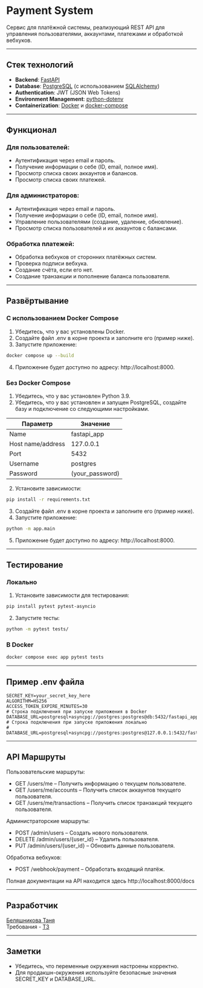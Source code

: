 # Payment System

Сервис для платёжной системы, реализующий REST API для управления пользователями, аккаунтами, платежами и обработкой вебхуков.

---

## Стек технологий

- **Backend**: [FastAPI](https://fastapi.tiangolo.com/)
- **Database**: [PostgreSQL](https://www.postgresql.org/) (с использованием [SQLAlchemy](https://www.sqlalchemy.org/))
- **Authentication**: JWT (JSON Web Tokens)
- **Environment Management**: [python-dotenv](https://pypi.org/project/python-dotenv/)
- **Containerization**: [Docker](https://www.docker.com/) и [docker-compose](https://docs.docker.com/compose/)

---

## Функционал

### Для пользователей:
- Аутентификация через email и пароль.
- Получение информации о себе (ID, email, полное имя).
- Просмотр списка своих аккаунтов и балансов.
- Просмотр списка своих платежей.  

### Для администраторов:
- Аутентификация через email и пароль.
- Получение информации о себе (ID, email, полное имя).
- Управление пользователями (создание, удаление, обновление).
- Просмотр списка пользователей и их аккаунтов с балансами.

### Обработка платежей:  
- Обработка вебхуков от сторонних платёжных систем.
- Проверка подписи вебхука.
- Создание счёта, если его нет.
- Создание транзакции и пополнение баланса пользователя.

---
## Развёртывание
### С использованием Docker Compose
1. Убедитесь, что у вас установлены Docker.
2. Создайте файл .env в корне проекта и заполните его (пример ниже).
3. Запустите приложение:
```bash
docker compose up --build
```
4. Приложение будет доступно по адресу: http://localhost:8000.

### Без Docker Compose
1. Убедитесь, что у вас установлен Python 3.9.
1. Убедитесь, что у вас установлен и запущен PostgreSQL, создайте базу и подключение со следующими настройками.

| Параметр       | Значение            |
|----------------|---------------------|
| Name           | fastapi_app         |
| Host name/address | 127.0.0.1         |
| Port           | 5432                |
| Username       | postgres            |
| Password       | (your_password)     |

2. Установите зависимости:
```bash
pip install -r requirements.txt
```
3. Создайте файл .env в корне проекта и заполните его (пример ниже).
4. Запустите приложение:
```bash
python -m app.main
```
5. Приложение будет доступно по адресу: http://localhost:8000.

--- 
## Тестирование
### Локально
1. Установите зависимости для тестирования:  
```bash
pip install pytest pytest-asyncio
```

2. Запустите тесты: 
```bash 
python -m pytest tests/
```
### В Docker
```bash
docker compose exec app pytest tests
```

---

## Пример .env файла
```
SECRET_KEY=your_secret_key_here
ALGORITHM=HS256
ACCESS_TOKEN_EXPIRE_MINUTES=30
# Строка подключения при запуске приложения в Docker
DATABASE_URL=postgresql+asyncpg://postgres:postgres@db:5432/fastapi_app
# Строка подключения при запуске приложения локально
# DATABASE_URL=postgresql+asyncpg://postgres:postgres@127.0.0.1:5432/fastapi_app

```
---
## API Маршруты
Пользовательские маршруты:
- GET /users/me – Получить информацию о текущем пользователе.
- GET /users/me/accounts – Получить список аккаунтов текущего пользователя.
- GET /users/me/transactions – Получить список транзакций текущего пользователя.   

Администраторские маршруты:
- POST /admin/users – Создать нового пользователя.
- DELETE /admin/users/{user_id} – Удалить пользователя.
- PUT /admin/users/{user_id} – Обновить данные пользователя.  

Обработка вебхуков:
- POST /webhook/payment – Обработать входящий платёж.  

Полная документации на API находится здесь http://localhost:8000/docs 

---
## Разработчик
[Беляшникова Таня](https://github.com/belyashnikovatn)   
Требования - [ТЗ](https://docs.google.com/document/d/1-fvs0LaX2oWPjO6w6Bpglz1Ndy_KrNV7NeNgRlks94k/edit?tab=t.0)

---
## Заметки
- Убедитесь, что переменные окружения настроены корректно.
- Для продакшн-окружения используйте безопасные значения SECRET_KEY и DATABASE_URL.